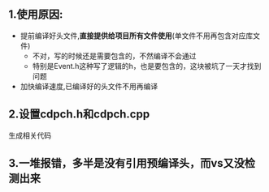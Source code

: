 ## 1.使用原因:

+ 提前编译好头文件,**直接提供给项目所有文件使用**(单文件不用再包含对应库文件)
	+ 不对，写的时候还是需要包含的，不然编译不会通过
	+ 特别是Event.h这种写了逻辑的h，也是要包含的，这块被坑了一天才找到问题
+ 加快编译速度,已编译好的头文件不用再编译
## 2.设置cdpch.h和cdpch.cpp
生成相关代码

## 3.一堆报错，多半是没有引用预编译头，而vs又没检测出来